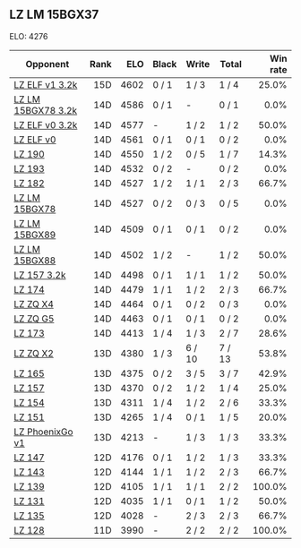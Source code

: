 ## LZ LM 15BGX37 ##

ELO: 4276

Opponent | Rank | ELO | Black | Write | Total | Win rate
---------|-----:|----:|-------|-------|-------|-------:
[LZ ELF v1 3.2k](LZ%20ELF%20v1%203.2k.md) | 15D | 4602 | 0 / 1 | 1 / 3 | 1 / 4 | 25.0%
[LZ LM 15BGX78 3.2k](LZ%20LM%2015BGX78%203.2k.md) | 14D | 4586 | 0 / 1 | - | 0 / 1 | 0.0%
[LZ ELF v0 3.2k](LZ%20ELF%20v0%203.2k.md) | 14D | 4577 | - | 1 / 2 | 1 / 2 | 50.0%
[LZ ELF v0](LZ%20ELF%20v0.md) | 14D | 4561 | 0 / 1 | 0 / 1 | 0 / 2 | 0.0%
[LZ 190](LZ%20190.md) | 14D | 4550 | 1 / 2 | 0 / 5 | 1 / 7 | 14.3%
[LZ 193](LZ%20193.md) | 14D | 4532 | 0 / 2 | - | 0 / 2 | 0.0%
[LZ 182](LZ%20182.md) | 14D | 4527 | 1 / 2 | 1 / 1 | 2 / 3 | 66.7%
[LZ LM 15BGX78](LZ%20LM%2015BGX78.md) | 14D | 4527 | 0 / 2 | 0 / 3 | 0 / 5 | 0.0%
[LZ LM 15BGX89](LZ%20LM%2015BGX89.md) | 14D | 4509 | 0 / 1 | 0 / 1 | 0 / 2 | 0.0%
[LZ LM 15BGX88](LZ%20LM%2015BGX88.md) | 14D | 4502 | 1 / 2 | - | 1 / 2 | 50.0%
[LZ 157 3.2k](LZ%20157%203.2k.md) | 14D | 4498 | 0 / 1 | 1 / 1 | 1 / 2 | 50.0%
[LZ 174](LZ%20174.md) | 14D | 4479 | 1 / 1 | 1 / 2 | 2 / 3 | 66.7%
[LZ ZQ X4](LZ%20ZQ%20X4.md) | 14D | 4464 | 0 / 1 | 0 / 2 | 0 / 3 | 0.0%
[LZ ZQ G5](LZ%20ZQ%20G5.md) | 14D | 4463 | 0 / 1 | 0 / 1 | 0 / 2 | 0.0%
[LZ 173](LZ%20173.md) | 14D | 4413 | 1 / 4 | 1 / 3 | 2 / 7 | 28.6%
[LZ ZQ X2](LZ%20ZQ%20X2.md) | 13D | 4380 | 1 / 3 | 6 / 10 | 7 / 13 | 53.8%
[LZ 165](LZ%20165.md) | 13D | 4375 | 0 / 2 | 3 / 5 | 3 / 7 | 42.9%
[LZ 157](LZ%20157.md) | 13D | 4370 | 0 / 2 | 1 / 2 | 1 / 4 | 25.0%
[LZ 154](LZ%20154.md) | 13D | 4311 | 1 / 4 | 1 / 2 | 2 / 6 | 33.3%
[LZ 151](LZ%20151.md) | 13D | 4265 | 1 / 4 | 0 / 1 | 1 / 5 | 20.0%
[LZ PhoenixGo v1](LZ%20PhoenixGo%20v1.md) | 13D | 4213 | - | 1 / 3 | 1 / 3 | 33.3%
[LZ 147](LZ%20147.md) | 12D | 4176 | 0 / 1 | 1 / 2 | 1 / 3 | 33.3%
[LZ 143](LZ%20143.md) | 12D | 4144 | 1 / 1 | 1 / 2 | 2 / 3 | 66.7%
[LZ 139](LZ%20139.md) | 12D | 4105 | 1 / 1 | 1 / 1 | 2 / 2 | 100.0%
[LZ 131](LZ%20131.md) | 12D | 4035 | 1 / 1 | 0 / 1 | 1 / 2 | 50.0%
[LZ 135](LZ%20135.md) | 12D | 4028 | - | 2 / 3 | 2 / 3 | 66.7%
[LZ 128](LZ%20128.md) | 11D | 3990 | - | 2 / 2 | 2 / 2 | 100.0%
